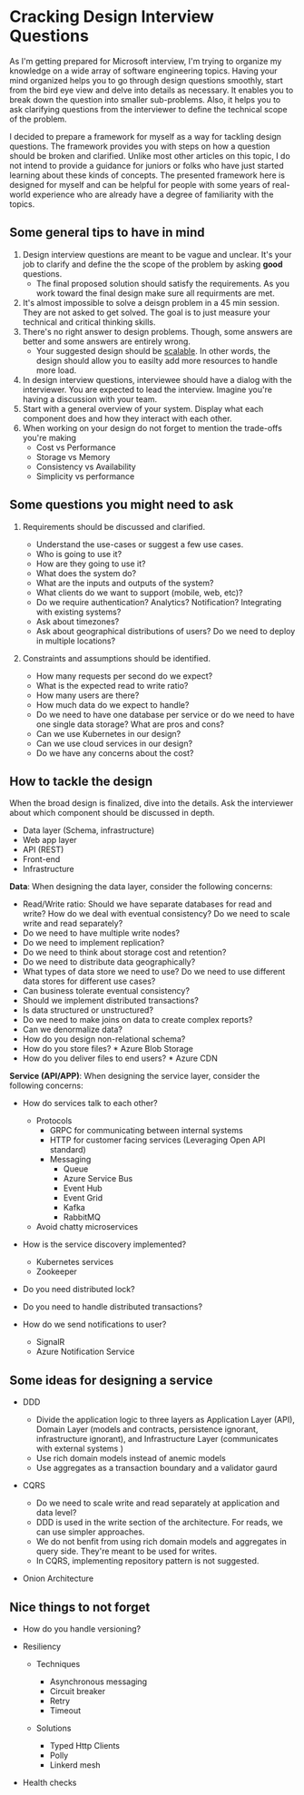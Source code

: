 # Cracking Design Interview Questions

As I'm getting prepared for Microsoft interview, I'm trying to organize my knowledge on a wide array of software engineering topics. Having your mind organized helps you to go through design questions smoothly, start from the bird eye view and delve into details as necessary. It enables you to break down the question into smaller sub-problems. Also, it helps you to ask clarifying questions from the interviewer to define the technical scope of the problem.

I decided to prepare a framework for myself as a way for tackling design questions. The framework provides you with steps on how a question should be broken and clarified. Unlike most other articles on this topic, I do not intend to provide a guidance for juniors or folks who have just started learning about these kinds of concepts. The presented framework here is designed for myself and can be helpful for people with some years of real-world experience who are already have a degree of familiarity with the topics.

## Some general tips to have in mind

1. Design interview questions are meant to be vague and unclear. It's your job to clarify and define the the scope of the problem by asking **good** questions.
   * The final proposed solution should satisfy the requirements. As you work toward the final design make sure all requirments are met.
2. It's almost impossible to solve a deisgn problem in a 45 min session. They are not asked to get solved. The goal is to just measure your technical and critical thinking skills. 
3. There's no right answer to design problems. Though, some answers are better and some answers are entirely wrong. 
   * Your suggested design should be [scalable](https://www.allthingsdistributed.com/2006/03/a_word_on_scalability.html). In other words, the design should allow you to easilty add more resources to handle more load.  
4. In design interview questions, interviewee should have a dialog with the interviewer. You are expected to lead the interview. Imagine you're having a discussion with your team.
5. Start with a general overview of your system. Display what each component does and how they interact with each other.
6. When working on your design do not forget to mention the trade-offs you're making 
    * Cost vs Performance
    * Storage vs Memory 
    * Consistency vs Availability
    * Simplicity vs performance

## Some questions you might need to ask

1. Requirements should be discussed and clarified. 

    * Understand the use-cases or suggest a few use cases. 
    * Who is going to use it? 
    * How are they going to use it? 
    * What does the system do? 
    * What are the inputs and outputs of the system? 
    * What clients do we want to support (mobile, web, etc)? 
    * Do we require authentication? Analytics? Notification? Integrating with existing systems? 
    * Ask about timezones? 
    * Ask about geographical distributions of users? Do we need to deploy in multiple locations? 

 2. Constraints and assumptions should be identified. 

    * How many requests per second do we expect? 
    * What is the expected read to write ratio? 
    * How many users are there? 
    * How much data do we expect to handle? 
    * Do we need to have one database per service or do we need to have one single data storage? What are pros and cons? 
    * Can we use Kubernetes in our design?
    * Can we use cloud services in our design?
    * Do we have any concerns about the cost?
    
## How to tackle the design

When the broad design is finalized, dive into the details. Ask the interviewer about which component should be discussed in depth. 

   * Data layer (Schema, infrastructure) 
   * Web app layer 
   * API (REST) 
   * Front-end 
   * Infrastructure

**Data**: When designing the data layer, consider the following concerns: 
 
   * Read/Write ratio: Should we have separate databases for read and write? How do we deal with eventual consistency? Do we need to scale write and read separately? 
   * Do we need to have multiple write nodes? 
   * Do we need to implement replication? 
   * Do we need to think about storage cost and retention? 
   * Do we need to distribute data geographically? 
   * What types of data store we need to use? Do we need to use different data stores for different use cases? 
   * Can business tolerate eventual consistency? 
   * Should we implement distributed transactions? 
   * Is data structured or unstructured? 
   * Do we need to make joins on data to create complex reports?  
   * Can we denormalize data? 
   * How do you design non-relational schema? 
   * How do you store files? 
    * Azure Blob Storage
   * How do you deliver files to end users?
    * Azure CDN
   
**Service (API/APP)**: When designing the service layer, consider the following concerns: 
 
  * How do services talk to each other?  
    * Protocols 
      * GRPC for communicating between internal systems 
      * HTTP for customer facing services (Leveraging Open API standard) 
      * Messaging
        * Queue
        * Azure Service Bus
        * Event Hub
        * Event Grid
        * Kafka
        * RabbitMQ
     * Avoid chatty microservices 

  * How is the service discovery implemented? 
    * Kubernetes services 
    * Zookeeper 

  * Do you need distributed lock?
  
  * Do you need to handle distributed transactions?

  * How do we send notifications to user? 
    * SignalR 
    * Azure Notification Service 

 ## Some ideas for designing a service

  * DDD 
    * Divide the application logic to three layers as Application Layer (API), Domain Layer (models and contracts, persistence ignorant, infrastructure ignorant), and Infrastructure Layer (communicates with external systems ) 
    * Use rich domain models instead of anemic models 
    * Use aggregates as a transaction boundary and a validator gaurd 

  * CQRS
    * Do we need to scale write and read separately at application and data level? 
    * DDD is used in the write section of the architecture. For reads, we can use simpler approaches. 
    * We do not benfit from using rich domain models and aggregates in query side. They're meant to be used for writes. 
    * In CQRS, implementing repository pattern is not suggested. 
   
  * Onion Architecture 

 ## Nice things to not forget

  * How do you handle versioning? 
  
  * Resiliency 
    * Techniques 
      * Asynchronous messaging 
      * Circuit breaker 
      * Retry 
      * Timeout 

    * Solutions
      * Typed Http Clients
      * Polly 
      * Linkerd mesh 

  * Health checks 

